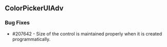 ## ColorPickerUIAdv

### Bug Fixes

* \#207642 -  Size of the control is maintained properly when it is created programmatically.